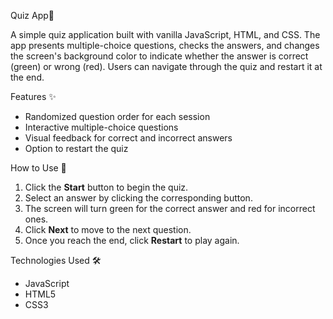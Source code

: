 Quiz App🧠  

A simple quiz application built with vanilla JavaScript, HTML, and CSS. The app presents multiple-choice questions, checks the answers, and changes the screen's background color to indicate whether the answer is correct (green) or wrong (red). Users can navigate through the quiz and restart it at the end.  

Features ✨  
- Randomized question order for each session  
- Interactive multiple-choice questions  
- Visual feedback for correct and incorrect answers  
- Option to restart the quiz  

How to Use 🚀  
1. Click the **Start** button to begin the quiz.  
2. Select an answer by clicking the corresponding button.  
3. The screen will turn green for the correct answer and red for incorrect ones.  
4. Click **Next** to move to the next question.  
5. Once you reach the end, click **Restart** to play again.  

Technologies Used 🛠️  
- JavaScript  
- HTML5  
- CSS3  
